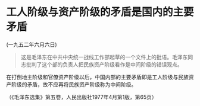 #  工人阶级与资产阶级的矛盾是国内的主要矛盾  
(一九五二年六月六日)

> 这是毛泽东在中共中央统一战线工作部起草的一个文件上的批语。毛泽东同志批判了这个部的负责人把民族资产阶级看作是中间阶级的错误观点。

在打倒地主阶级和官僚资产阶级以后，中国内部的主要矛盾即是工人阶级与民族资产阶级的矛盾，故不应再将民族资产阶级称为中间阶级。

（《毛泽东选集》第五卷，人民出版社1977年4月第1版，第65页）

  

